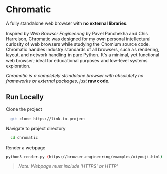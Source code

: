 
  # Chromatic
  A fully standalone web browser with **no external libraries**.

  Inspired by *Web Browser Engineering* by Pavel Panchekha and Chis Harrelson, 
  Chromatic was designed for my own personal intellectural curiosity of web 
  browsers while studying the Chomium source code.
  Chromatic handles industry standards of all browsers, such as rendering, 
  layout, and network handling in pure Python. It's a minimal, yet functional 
  web browser; ideal for educational purposes and low-level systems exploration.

  *Chromatic is a completely standalone browser with absolutely no frameworks 
  or external packages, just* **raw code**.
  
## Run Locally  
Clone the project  

~~~bash  
  git clone https://link-to-project
~~~

Navigate to project directory  

~~~bash  
  cd chromatic
~~~

Render a webpage

~~~bash  
python3 render.py (https://browser.engineering/examples/xiyouji.html)
~~~  
> *Note: Webpage must include 'HTTPS' or HTTP'*

